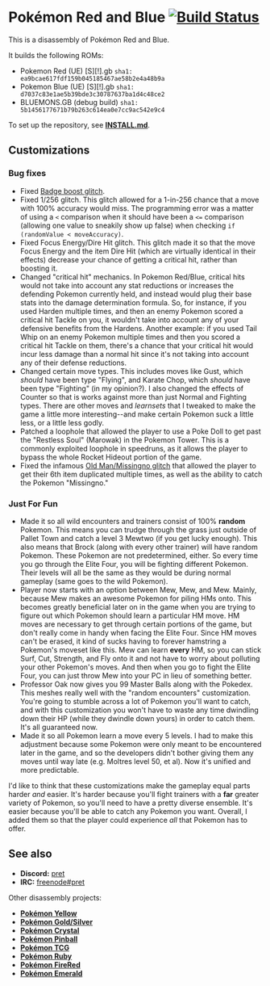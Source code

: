 # Pokémon Red and Blue [![Build Status][travis-badge]][travis]

This is a disassembly of Pokémon Red and Blue.

It builds the following ROMs:

-   Pokemon Red (UE) [S][!].gb `sha1: ea9bcae617fdf159b045185467ae58b2e4a48b9a`
-   Pokemon Blue (UE) [S][!].gb `sha1: d7037c83e1ae5b39bde3c30787637ba1d4c48ce2`
-   BLUEMONS.GB (debug build) `sha1: 5b1456177671b79b263c614ea0e7cc9ac542e9c4`

To set up the repository, see [**INSTALL.md**](INSTALL.md).

## Customizations

### Bug fixes

-   Fixed [Badge boost
    glitch](http://wiki.pokemonspeedruns.com/index.php/Badge_Boosts).
-   Fixed 1/256 glitch. This glitch allowed for a 1-in-256 chance that a move
    with 100% accuracy would miss. The programming error was a matter of using a
    `<` comparison when it should have been a `<=` comparison (allowing one
    value to sneakily show up false) when checking `if (randomValue < moveAccuracy)`.
-   Fixed Focus Energy/Dire Hit glitch. This glitch made it so that the move
    Focus Energy and the item Dire Hit (which are virtually identical in their
    effects) decrease your chance of getting a critical hit, rather than
    boosting it.
-   Changed "critical hit" mechanics. In Pokemon Red/Blue, critical hits would
    not take into account any stat reductions or increases the defending Pokemon
    currently held, and instead would plug their base stats into the damage
    determination formula. So, for instance, if you used Harden multiple times,
    and then an enemy Pokemon scored a critical hit Tackle on you, it wouldn't
    take into account any of your defensive benefits from the Hardens. Another
    example: if you used Tail Whip on an enemy Pokemon multiple times and then
    you scored a critical hit Tackle on them, there's a chance that your
    critical hit would incur less damage than a normal hit since it's not
    taking into account any of their defense reductions.
-   Changed certain move types. This includes moves like Gust, which _should_
    have been type "Flying", and Karate Chop, which _should_ have been type
    "Fighting" (in my opinion?). I also changed the effects of Counter so that is
    works against more than just Normal and Fighting types. There are other
    moves and _learnsets_ that I tweaked to make the game a little more
    interesting--and make certain Pokemon suck a little less, or a little less
    godly.
-   Patched a loophole that allowed the player to use a Poke Doll to get past
    the "Restless Soul" (Marowak) in the Pokemon Tower. This is a commonly
    exploited loophole in speedruns, as it allows the player to bypass the whole
    Rocket Hideout portion of the game.
-   Fixed the infamous [Old Man/Missingno
    glitch](https://bulbapedia.bulbagarden.net/wiki/Old_man_glitch) that allowed
    the player to get their 6th item duplicated multiple times, as well as the
    ability to catch the Pokemon "Missingno."

### Just For Fun

-   Made it so all wild encounters and trainers consist of 100% **random** Pokemon. This
    means you can trudge through the grass just outside of Pallet Town and catch
    a level 3 Mewtwo (if you get lucky enough). This also means that Brock
    (along with every other trainer) will have random Pokemon. These
    Pokemon are not predetermined, either. So every time you go through the Elite
    Four, you will be fighting different Pokemon. Their levels will all be the
    same as they would be during normal gameplay (same goes to the wild
    Pokemon).
-   Player now starts with an option between Mew, Mew, and Mew. Mainly, because Mew
    makes an awesome Pokemon for piling HMs onto. This becomes greatly
    beneficial later on in the game when you are trying to figure out which
    Pokemon should learn a particular HM move. HM moves are necessary to get
    through certain portions of the game, but don't really come in handy when
    facing the Elite Four. Since HM moves can't be erased, it kind of sucks
    having to forever hamstring a Pokemon's moveset like this. Mew can learn
    **every** HM, so you can stick Surf, Cut, Strength, and Fly onto it and not
    have to worry about polluting your other Pokemon's moves. And then when you
    go to fight the Elite Four, you can just throw Mew into your PC in lieu of
    something better.
-   Professor Oak now gives you 99 Master Balls along with the Pokedex. This meshes
    really well with the "random encounters" customization. You're going to
    stumble across a lot of Pokemon you'll want to catch, and with this
    customization you won't have to waste any time dwindling down their HP
    (while they dwindle down yours) in order to catch them. It's all guaranteed now.
-   Made it so all Pokemon learn a move every 5 levels. I had to make this
    adjustment because some Pokemon were only meant to be encountered later in
    the game, and so the developers didn't bother giving them any moves until
    way late (e.g. Moltres level 50, et al). Now it's unified and more predictable.
    
I'd like to think that these customizations make the gameplay equal parts harder _and_ easier. It's harder because you'll fight trainers with a **far** greater variety of Pokemon, so you'll need to have a pretty diverse ensemble. It's easier because you'll be able to catch any Pokemon you want. Overall, I added them so that the player could experience _all_ that Pokemon has to offer.

## See also

-   **Discord:** [pret][discord]
-   **IRC:** [freenode#pret][irc]

Other disassembly projects:

-   [**Pokémon Yellow**][pokeyellow]
-   [**Pokémon Gold/Silver**][pokegold]
-   [**Pokémon Crystal**][pokecrystal]
-   [**Pokémon Pinball**][pokepinball]
-   [**Pokémon TCG**][poketcg]
-   [**Pokémon Ruby**][pokeruby]
-   [**Pokémon FireRed**][pokefirered]
-   [**Pokémon Emerald**][pokeemerald]

[pokeyellow]: https://github.com/pret/pokeyellow
[pokegold]: https://github.com/pret/pokegold
[pokecrystal]: https://github.com/pret/pokecrystal
[pokepinball]: https://github.com/pret/pokepinball
[poketcg]: https://github.com/pret/poketcg
[pokeruby]: https://github.com/pret/pokeruby
[pokefirered]: https://github.com/pret/pokefirered
[pokeemerald]: https://github.com/pret/pokeemerald
[discord]: https://discord.gg/d5dubZ3
[irc]: https://kiwiirc.com/client/irc.freenode.net/?#pret
[travis]: https://travis-ci.org/pret/pokered
[travis-badge]: https://travis-ci.org/pret/pokered.svg?branch=master
